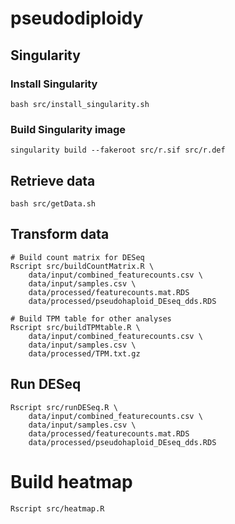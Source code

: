 # pseudodiploidy

## Singularity
### Install Singularity
```
bash src/install_singularity.sh
```

### Build Singularity image
```
singularity build --fakeroot src/r.sif src/r.def
```

## Retrieve data
```
bash src/getData.sh
```

## Transform data
```
# Build count matrix for DESeq
Rscript src/buildCountMatrix.R \
    data/input/combined_featurecounts.csv \
    data/input/samples.csv \
    data/processed/featurecounts.mat.RDS
    data/processed/pseudohaploid_DEseq_dds.RDS

# Build TPM table for other analyses
Rscript src/buildTPMtable.R \
    data/input/combined_featurecounts.csv \
    data/input/samples.csv \
    data/processed/TPM.txt.gz
```


## Run DESeq
```
Rscript src/runDESeq.R \
    data/input/combined_featurecounts.csv \
    data/input/samples.csv \
    data/processed/featurecounts.mat.RDS
    data/processed/pseudohaploid_DEseq_dds.RDS
```

# Build heatmap
```
Rscript src/heatmap.R
```